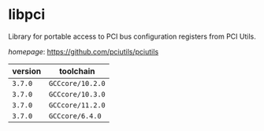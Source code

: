 # libpci

Library for portable access to PCI bus configuration registers from PCI Utils.

*homepage*: <https://github.com/pciutils/pciutils>

version | toolchain
--------|----------
``3.7.0`` | ``GCCcore/10.2.0``
``3.7.0`` | ``GCCcore/10.3.0``
``3.7.0`` | ``GCCcore/11.2.0``
``3.7.0`` | ``GCCcore/6.4.0``

